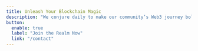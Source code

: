 ```yaml
---
title: Unleash Your Blockchain Magic
description: "We conjure daily to make our community’s Web3 journey bolder and brighter"
button:
  enable: true
  label: "Join the Realm Now"
  link: "/contact"
---
```


